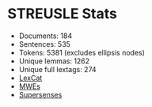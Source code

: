 STREUSLE Stats
==============

* Documents:                184
* Sentences:                535
* Tokens:                  5381 (excludes ellipsis nodes)
* Unique lemmas:           1262
* Unique full lextags:      274
* [LexCat](LEXCAT.txt)
* [MWEs](MWES.txt)
* [Supersenses](SUPERSENSES.txt)
